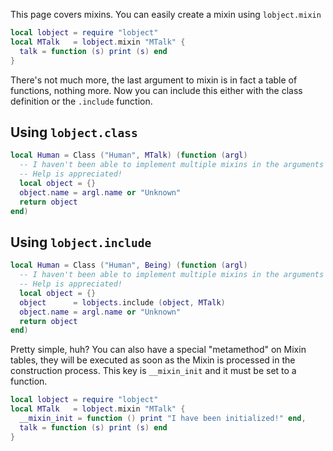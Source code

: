 This page covers mixins.
You can easily create a mixin using `lobject.mixin`
```lua
local lobject = require "lobject"
local MTalk   = lobject.mixin "MTalk" {
  talk = function (s) print (s) end
}
```
There's not much more, the last argument to mixin is in fact a table of functions, nothing more.
Now you can include this either with the class definition or the `.include` function.
## Using `lobject.class`
```lua
local Human = Class ("Human", MTalk) (function (argl)
  -- I haven't been able to implement multiple mixins in the arguments
  -- Help is appreciated!
  local object = {}
  object.name = argl.name or "Unknown"
  return object
end)
```
## Using `lobject.include`
```lua
local Human = Class ("Human", Being) (function (argl)
  -- I haven't been able to implement multiple mixins in the arguments
  -- Help is appreciated!
  local object = {}
  object      = lobjects.include (object, MTalk)
  object.name = argl.name or "Unknown"
  return object
end)
```
Pretty simple, huh?
You can also have a special "metamethod" on Mixin tables, they will be executed as soon as the Mixin is processed in the construction process. This key is `__mixin_init` and it must be set to a function.
```lua
local lobject = require "lobject"
local MTalk   = lobject.mixin "MTalk" {
  __mixin_init = function () print "I have been initialized!" end,
  talk = function (s) print (s) end
}
```